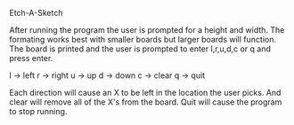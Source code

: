 Etch-A-Sketch

After running the program the user is prompted for a height and width.
The formating works best with smaller boards but larger boards will function. 
The board is printed and the user is prompted to enter l,r,u,d,c or q and press enter.

l -> left
r -> right
u -> up
d -> down
c -> clear 
q -> quit

Each direction will cause an X to be left in the location the user picks. And clear will remove
all of the X's from the board. Quit will cause the program to stop running.